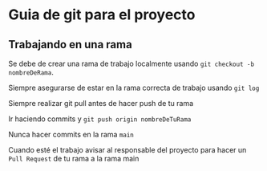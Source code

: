 # Guia de git para el proyecto

## Trabajando en una rama

Se debe de crear una rama de trabajo localmente usando `git checkout -b nombreDeRama`.

Siempre asegurarse de estar en la rama correcta de trabajo usando `git log`

Siempre realizar git pull antes de hacer push de tu rama

Ir haciendo commits y `git push origin nombreDeTuRama`

Nunca hacer commits en la rama `main`

Cuando esté el trabajo avisar al responsable del proyecto para hacer un `Pull Request` de tu rama a la rama main
